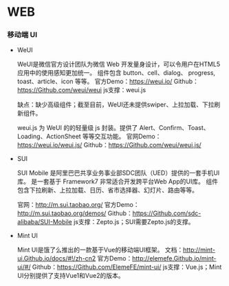 # WEB

### 移动端 UI

* WeUI

    WeUI是微信官方设计团队为微信 Web 开发量身设计，可以令用户在HTML5应用中的使用感知更加统一。
    组件包含 button、cell、dialog、 progress, toast、article、icon 等等。
    官方Demo：https://weui.io/
    Github：https://Github.com/weui/weui
    js支撑：weui.js

    缺点：缺少高级组件；截至目前，WeUI还未提供swiper、上拉加载、下拉刷新组件。

    weui.js 为 WeUI 的的轻量级 js 封装。提供了 Alert、Confirm、Toast、Loading、ActionSheet 等等交互功能。
    官网Demo：https://weui.io/weui.js/
    Github：https://Github.com/weui/weui.js/

* SUI

    SUI Mobile 是阿里巴巴共享业务事业部SDC团队（UED）提供的一套手机UI库。
    是一套基于 Framework7 非常适合开发跨平台Web App的UI库。
    组件包含下拉刷新、上拉加载、日历、省市选择器、幻灯片、路由等等。

    官网：http://m.sui.taobao.org/
    官方Demo：http://m.sui.taobao.org/demos/
    Github：https://Github.com/sdc-alibaba/SUI-Mobile
    js支撑：Zepto.js；SUI需要Zepto.js的支撑。

* Mint UI

    Mint UI是饿了么推出的一款基于Vue的移动端UI框架。
    文档：http://mint-ui.Github.io/docs/#!/zh-cn2
    官方Demo：http://elemefe.Github.io/mint-ui/#/
    Github：https://Github.com/ElemeFE/mint-ui/
    js支撑：Vue.js；Mint UI分别提供了支持Vue1和Vue2的版本。